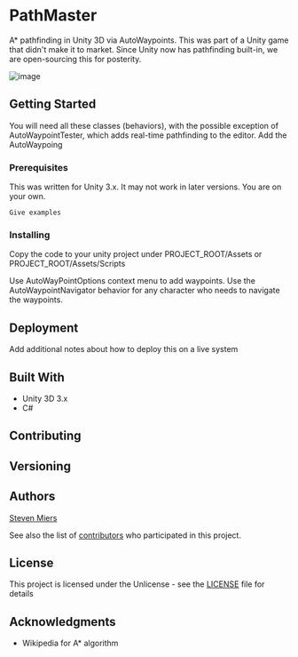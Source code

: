 # PathMaster

A* pathfinding in Unity 3D via AutoWaypoints.  This was part of a Unity game that didn't make it to market.  Since Unity now has pathfinding built-in, we are open-sourcing this for posterity.

![image](https://github.com/tangledpath/pathmaster/assets/6759449/e3997af8-73ef-4500-8311-20dd034e1363)


## Getting Started

You will need all these classes (behaviors), with the possible exception of AutoWaypointTester, which adds real-time pathfinding to the editor.  Add the AutoWaypoing

### Prerequisites

This was written for Unity 3.x.  It may not work in later versions.  You are on your own.

```
Give examples
```

### Installing

Copy the code to your unity project under PROJECT_ROOT/Assets or PROJECT_ROOT/Assets/Scripts


Use AutoWayPointOptions context menu to add waypoints.  Use the AutoWaypointNavigator behavior for any character who needs to navigate the waypoints.

## Deployment

Add additional notes about how to deploy this on a live system

## Built With

* Unity 3D 3.x
* C#

## Contributing



## Versioning


## Authors

[Steven Miers](https://github.com/git-steven)

See also the list of [contributors](https://github.com/tangledpath/pathfinder/contributors) who participated in this project.

## License

This project is licensed under the Unlicense - see the [LICENSE](LICENSE) file for details

## Acknowledgments
* Wikipedia for A* algorithm
